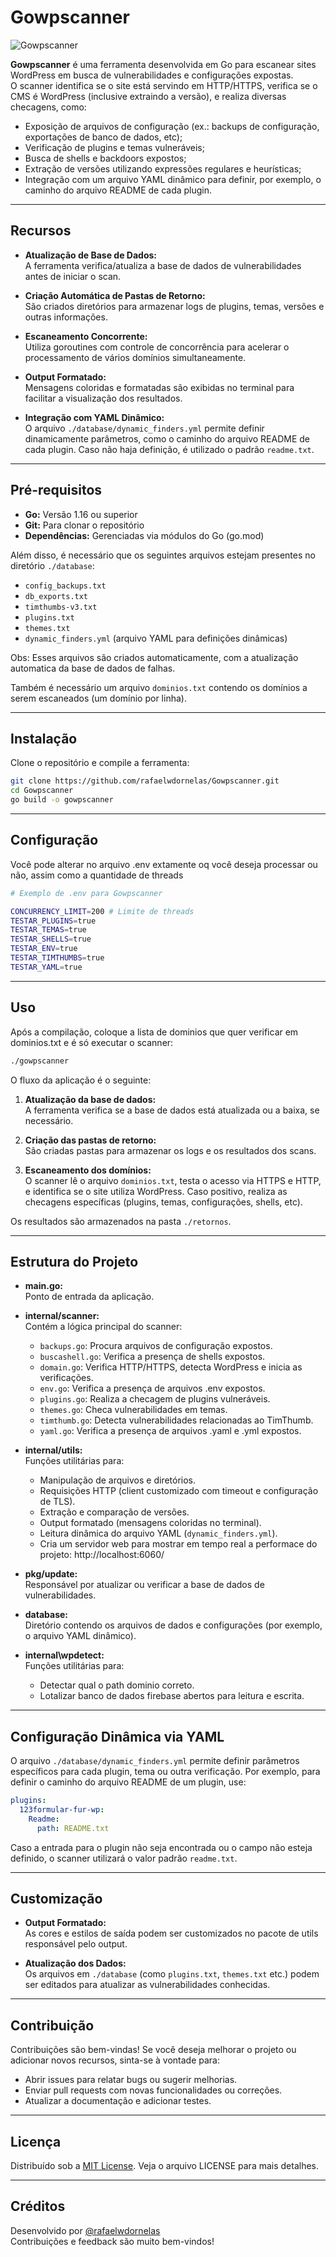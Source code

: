 
# Gowpscanner

![Gowpscanner](https://raw.githubusercontent.com/rafaelwdornelas/Gowpscanner/refs/heads/main/Screenshot.png)

**Gowpscanner** é uma ferramenta desenvolvida em Go para escanear sites WordPress em busca de vulnerabilidades e configurações expostas.  
O scanner identifica se o site está servindo em HTTP/HTTPS, verifica se o CMS é WordPress (inclusive extraindo a versão), e realiza diversas checagens, como:

- Exposição de arquivos de configuração (ex.: backups de configuração, exportações de banco de dados, etc);
- Verificação de plugins e temas vulneráveis;
- Busca de shells e backdoors expostos;
- Extração de versões utilizando expressões regulares e heurísticas;
- Integração com um arquivo YAML dinâmico para definir, por exemplo, o caminho do arquivo README de cada plugin.

---

## Recursos

- **Atualização de Base de Dados:**  
  A ferramenta verifica/atualiza a base de dados de vulnerabilidades antes de iniciar o scan.

- **Criação Automática de Pastas de Retorno:**  
  São criados diretórios para armazenar logs de plugins, temas, versões e outras informações.

- **Escaneamento Concorrente:**  
  Utiliza goroutines com controle de concorrência para acelerar o processamento de vários domínios simultaneamente.

- **Output Formatado:**  
  Mensagens coloridas e formatadas são exibidas no terminal para facilitar a visualização dos resultados.

- **Integração com YAML Dinâmico:**  
  O arquivo `./database/dynamic_finders.yml` permite definir dinamicamente parâmetros, como o caminho do arquivo README de cada plugin. Caso não haja definição, é utilizado o padrão `readme.txt`.

---

## Pré-requisitos

- **Go:** Versão 1.16 ou superior  
- **Git:** Para clonar o repositório  
- **Dependências:** Gerenciadas via módulos do Go (go.mod)

Além disso, é necessário que os seguintes arquivos estejam presentes no diretório `./database`:

- `config_backups.txt`
- `db_exports.txt`
- `timthumbs-v3.txt`
- `plugins.txt`
- `themes.txt`
- `dynamic_finders.yml` (arquivo YAML para definições dinâmicas)

Obs: Esses arquivos são criados automaticamente, com a atualização automatica da base de dados de falhas.

Também é necessário um arquivo `dominios.txt` contendo os domínios a serem escaneados (um domínio por linha).

---

## Instalação

Clone o repositório e compile a ferramenta:

```bash
git clone https://github.com/rafaelwdornelas/Gowpscanner.git
cd Gowpscanner
go build -o gowpscanner
```

---

## Configuração

Você pode alterar no arquivo .env extamente oq você deseja processar ou não, assim como a quantidade de threads

```bash
# Exemplo de .env para Gowpscanner

CONCURRENCY_LIMIT=200 # Limite de threads
TESTAR_PLUGINS=true 
TESTAR_TEMAS=true
TESTAR_SHELLS=true
TESTAR_ENV=true
TESTAR_TIMTHUMBS=true
TESTAR_YAML=true
```

---

## Uso

Após a compilação, coloque a lista de dominios que quer verificar em dominios.txt e é só executar o scanner:

```bash
./gowpscanner
```

O fluxo da aplicação é o seguinte:

1. **Atualização da base de dados:**  
   A ferramenta verifica se a base de dados está atualizada ou a baixa, se necessário.

2. **Criação das pastas de retorno:**  
   São criadas pastas para armazenar os logs e os resultados dos scans.

3. **Escaneamento dos domínios:**  
   O scanner lê o arquivo `dominios.txt`, testa o acesso via HTTPS e HTTP, e identifica se o site utiliza WordPress. Caso positivo, realiza as checagens específicas (plugins, temas, configurações, shells, etc).

Os resultados são armazenados na pasta `./retornos`.

---

## Estrutura do Projeto

- **main.go:**  
  Ponto de entrada da aplicação.

- **internal/scanner:**  
  Contém a lógica principal do scanner:
  - `backups.go`: Procura arquivos de configuração expostos.
  - `buscashell.go`: Verifica a presença de shells expostos.
  - `domain.go`: Verifica HTTP/HTTPS, detecta WordPress e inicia as verificações.
  - `env.go`: Verifica a presença de arquivos .env expostos.
  - `plugins.go`: Realiza a checagem de plugins vulneráveis.
  - `themes.go`: Checa vulnerabilidades em temas.
  - `timthumb.go`: Detecta vulnerabilidades relacionadas ao TimThumb.
  - `yaml.go`: Verifica a presença de arquivos .yaml e .yml expostos.


- **internal/utils:**  
  Funções utilitárias para:
  - Manipulação de arquivos e diretórios.
  - Requisições HTTP (client customizado com timeout e configuração de TLS).
  - Extração e comparação de versões.
  - Output formatado (mensagens coloridas no terminal).
  - Leitura dinâmica do arquivo YAML (`dynamic_finders.yml`).
  - Cria um servidor web para mostrar em tempo real a performace do projeto: http://localhost:6060/

- **pkg/update:**  
  Responsável por atualizar ou verificar a base de dados de vulnerabilidades.

- **database:**  
  Diretório contendo os arquivos de dados e configurações (por exemplo, o arquivo YAML dinâmico).

- **internal\wpdetect:**  
  Funções utilitárias para:
  - Detectar qual o path dominio correto.
  - Lotalizar banco de dados firebase abertos para leitura e escrita.

---

## Configuração Dinâmica via YAML

O arquivo `./database/dynamic_finders.yml` permite definir parâmetros específicos para cada plugin, tema ou outra verificação. Por exemplo, para definir o caminho do arquivo README de um plugin, use:

```yaml
plugins:
  123formular-fur-wp:
    Readme:
      path: README.txt
```

Caso a entrada para o plugin não seja encontrada ou o campo não esteja definido, o scanner utilizará o valor padrão `readme.txt`.

---

## Customização

- **Output Formatado:**  
  As cores e estilos de saída podem ser customizados no pacote de utils responsável pelo output.

- **Atualização dos Dados:**  
  Os arquivos em `./database` (como `plugins.txt`, `themes.txt` etc.) podem ser editados para atualizar as vulnerabilidades conhecidas.

---

## Contribuição

Contribuições são bem-vindas! Se você deseja melhorar o projeto ou adicionar novos recursos, sinta-se à vontade para:

- Abrir issues para relatar bugs ou sugerir melhorias.
- Enviar pull requests com novas funcionalidades ou correções.
- Atualizar a documentação e adicionar testes.

---

## Licença

Distribuído sob a [MIT License](LICENSE). Veja o arquivo LICENSE para mais detalhes.

---

## Créditos

Desenvolvido por [@rafaelwdornelas](https://github.com/rafaelwdornelas)  
Contribuições e feedback são muito bem-vindos!


